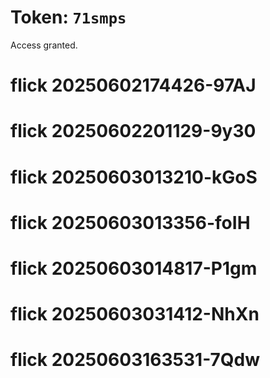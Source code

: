 # Token: `71smps`

Access granted.
# flick 20250602174426-97AJ
# flick 20250602201129-9y30
# flick 20250603013210-kGoS
# flick 20250603013356-foIH
# flick 20250603014817-P1gm
# flick 20250603031412-NhXn
# flick 20250603163531-7Qdw
